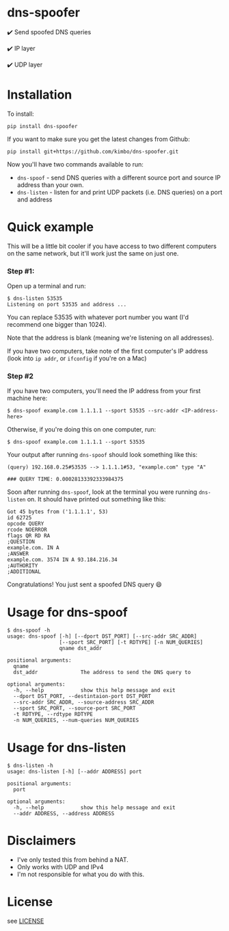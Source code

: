 # dns-spoofer

:heavy_check_mark: Send spoofed DNS queries

:heavy_check_mark: IP layer

:heavy_check_mark: UDP layer

# Installation

To install:
```
pip install dns-spoofer
```

If you want to make sure you get the latest changes from Github:
```
pip install git+https://github.com/kimbo/dns-spoofer.git
```

Now you'll have two commands available to run:

- `dns-spoof` - send DNS queries with a different source port and source IP address than your own.
- `dns-listen` - listen for and print UDP packets (i.e. DNS queries) on a port and address

# Quick example

This will be a little bit cooler if you have access to two different computers on the same network, 
but it'll work just the same on just one.

### Step #1: 
Open up a terminal and run:
```
$ dns-listen 53535
Listening on port 53535 and address ...
```
You can replace 53535 with whatever port number you want (I'd recommend one bigger than 1024).

Note that the address is blank (meaning we're listening on all addresses).

If you have two computers, take note of the first computer's IP address (look into `ip addr`, or `ifconfig` if you're on a Mac)

### Step #2
If you have two computers, you'll need the IP address from your first machine here:
```
$ dns-spoof example.com 1.1.1.1 --sport 53535 --src-addr <IP-address-here>
```
Otherwise, if you're doing this on one computer, run:
```
$ dns-spoof example.com 1.1.1.1 --sport 53535
```
Your output after running `dns-spoof` should look something like this:
```
(query) 192.168.0.25#53535 --> 1.1.1.1#53, "example.com" type "A"

### QUERY TIME: 0.00028133392333984375
```

Soon after running `dns-spoof`, look at the terminal you were running `dns-listen` on. 
It should have printed out something like this:
```
Got 45 bytes from ('1.1.1.1', 53)
id 62725
opcode QUERY
rcode NOERROR
flags QR RD RA
;QUESTION
example.com. IN A
;ANSWER
example.com. 3574 IN A 93.184.216.34
;AUTHORITY
;ADDITIONAL
```

Congratulations! You just sent a spoofed DNS query :smile:

# Usage for dns-spoof
```
$ dns-spoof -h
usage: dns-spoof [-h] [--dport DST_PORT] [--src-addr SRC_ADDR]
                 [--sport SRC_PORT] [-t RDTYPE] [-n NUM_QUERIES]
                 qname dst_addr

positional arguments:
  qname
  dst_addr              The address to send the DNS query to

optional arguments:
  -h, --help            show this help message and exit
  --dport DST_PORT, --destintaion-port DST_PORT
  --src-addr SRC_ADDR, --source-address SRC_ADDR
  --sport SRC_PORT, --source-port SRC_PORT
  -t RDTYPE, --rdtype RDTYPE
  -n NUM_QUERIES, --num-queries NUM_QUERIES
```

# Usage for dns-listen
```
$ dns-listen -h
usage: dns-listen [-h] [--addr ADDRESS] port

positional arguments:
  port

optional arguments:
  -h, --help            show this help message and exit
  --addr ADDRESS, --address ADDRESS
```

# Disclaimers

- I've only tested this from behind a NAT.
- Only works with UDP and IPv4
- I'm not responsible for what you do with this.

# License

see [LICENSE](./LICENSE)
